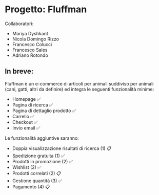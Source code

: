 # Progetto: Fluffman

Collaboratori:
- Mariya Dyshkant
- Nicola Domingo Rizzo
- Francesco Colucci
- Francesco Sales
- Adriano Rotondo

## In breve:
Fluffman è un e-commerce di articoli per animali suddiviso per animali (cani, gatti, altri da definire) ed integra le seguenti funzionalità minime:
- Homepage ✅
- Pagina di ricerca ✅
- Pagina di dettaglio prodotto ✅
- Carrello ✅
- Checkout ✅
- Invio email ✅

Le funzionalità aggiuntive saranno:
- Doppia visualizzazione risultati di ricerca (1) 📋
- Spedizione gratuita (1) ✅
- Prodotti in promozione (2) ✅
- Wishlist (2) ✅
- Prodotti correlati (2) 📋
- Gestione quantità (3) ✅
- Pagamento (4) 📋